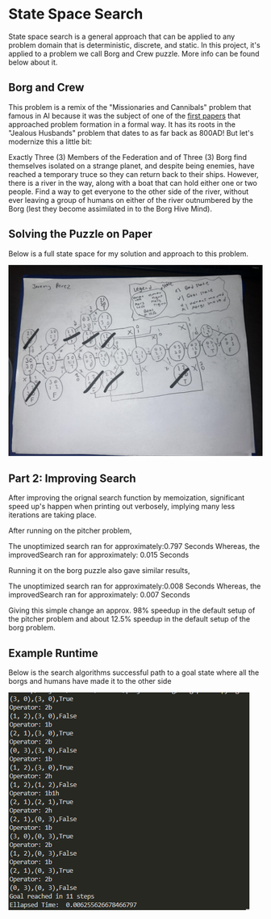 # State Space Search

State space search is a general approach that can be applied to any problem domain that is deterministic, discrete, and static. In this project, it's applied to a problem we call Borg and Crew puzzle. More info can be found below about it.


## Borg and Crew 


This problem is a remix of the "Missionaries and Cannibals" problem that famous in AI because it was the subject of one of the [first papers](https://www.jstor.org/stable/pdf/3619658.pdf) that approached problem formation in a formal way.  It has its roots in the "Jealous Husbands" problem that dates to as far back as 800AD!  But let's modernize this a little bit:

Exactly Three (3) Members of the Federation and of Three (3) Borg find themselves isolated on a strange planet, and despite being enemies, have reached a temporary truce so they can return back to their ships.  However, there is a river in the way, along with a boat that can hold either one or two people. Find a way to get everyone to the other side of the river, without ever leaving a group of humans on either of the river outnumbered by the Borg (lest they become assimilated in to the Borg Hive Mind).

## Solving the Puzzle on Paper

Below is a full state space for my solution and approach to this problem.

![State Diagram](statediagram.jpg)

## Part 2: Improving Search 

After improving the orignal search function by memoization, significant speed up's happen when printing out verbosely, implying many less iterations are taking place.

After running on the pitcher problem,

The unoptimized search ran for approximately:0.797 Seconds
Whereas, the improvedSearch ran for approximately: 0.015 Seconds

Running it on the borg puzzle also gave similar results,

The unoptimized search ran for approximately:0.008 Seconds
Whereas, the improvedSearch ran for approximately: 0.007 Seconds

Giving this simple change an approx. 98% speedup in the default setup of the pitcher problem
and about 12.5% speedup in the default setup of the borg problem. 


## Example Runtime

Below is the search algorithms successful path to a goal state where all the borgs and humans have made it to the other side 

![Winning Path](Path.png)

